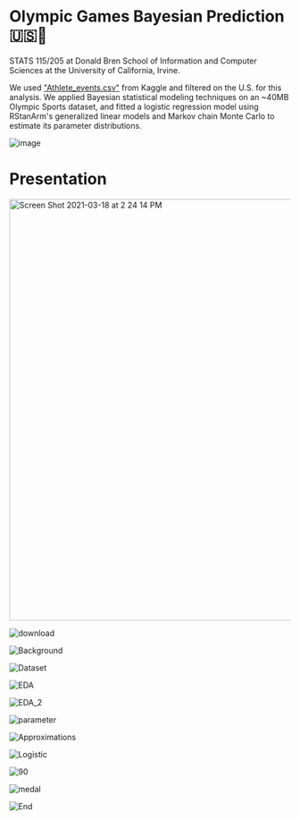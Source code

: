 #  Olympic Games Bayesian Prediction 🇺🇸🏅

STATS 115/205 at Donald Bren School of Information and Computer Sciences at the University of California, Irvine. 

We used ["Athlete_events.csv"](https://www.kaggle.com/heesoo37/120-years-of-olympic-history-athletes-and-results) from Kaggle and filtered on the U.S. for this analysis. We applied Bayesian statistical modeling techniques on an ~40MB Olympic Sports dataset, and fitted a logistic regression model using RStanArm's generalized linear models and Markov chain Monte Carlo to estimate its parameter distributions.

![image](https://user-images.githubusercontent.com/19508013/148614600-49bee0e9-4004-4c44-a6f4-edc64f5865aa.png)

# Presentation

<img width="754" alt="Screen Shot 2021-03-18 at 2 24 14 PM" src="https://user-images.githubusercontent.com/19508013/111699665-ae8ac780-87f5-11eb-8cc1-4c83fdc18fc0.png">

![download](https://user-images.githubusercontent.com/19508013/113586730-b367bd80-95e2-11eb-9005-e9ccadb8306c.png)

![Background](https://user-images.githubusercontent.com/19508013/126409347-1d9f14df-bf1b-4392-b718-910e8e79fef5.png)

![Dataset](https://user-images.githubusercontent.com/19508013/126409359-73f94c89-7175-47a2-bea8-45fe6423db5b.png)

![EDA](https://user-images.githubusercontent.com/19508013/126409371-dfc7ab88-4631-4402-9a80-227c5be605fc.png)

![EDA_2](https://user-images.githubusercontent.com/19508013/126409378-605acb2d-1d15-479f-b59b-44e387541946.png)

![parameter](https://user-images.githubusercontent.com/19508013/126409405-8a3f1151-3c66-4a25-9db4-979e44ca0559.png)

![Approximations](https://user-images.githubusercontent.com/19508013/126409418-be64c27f-d229-46f2-8310-e6a1e0710494.png)

![Logistic](https://user-images.githubusercontent.com/19508013/126409433-a4d300dc-3bfc-42d2-b3d9-4da34866d688.png)

![90](https://user-images.githubusercontent.com/19508013/126409440-5ce9505b-8e58-4c39-964f-1de77ad25ec9.png)

![medal](https://user-images.githubusercontent.com/19508013/112407508-7131a880-8cd3-11eb-829a-351d6c53e98e.png)

![End](https://user-images.githubusercontent.com/19508013/126409458-ce9ffb79-6724-4164-90b8-1017a835fea9.png)
